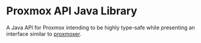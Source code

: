 # Proxmox API Java Library

A Java API for Proxmox intending to be highly type-safe while presenting an interface similar to [proxmoxer](https://github.com/proxmoxer/proxmoxer).
